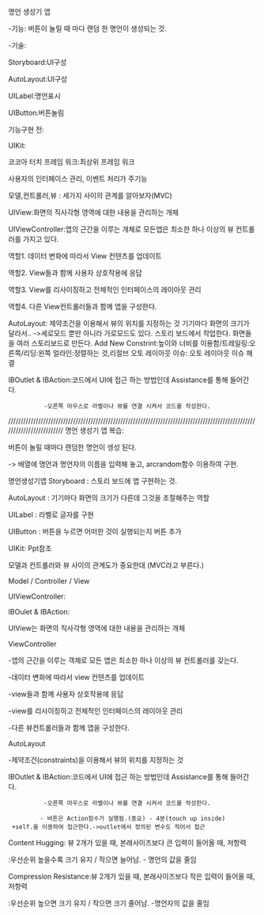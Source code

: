 명언 생성기 앱

-기능: 버튼이 눌릴 때 마다 랜덤 한 명언이 생성되는 것.

-기술:

Storyboard:UI구성

AutoLayout:UI구성

UILabel:명언표시

UIButton:버튼눌림

기능구현 전:

UIKit:

코코아 터치 프레임 워크:최상위 프레임 워크

사용자의 인터페이스 관리, 이벤트 처리가 주기능

모델,컨트롤러,뷰 : 세가지 사이의 관계를 알아보자(MVC)

UIView:화면의 직사각형 영역에 대한 내용을 관리하는 개체

UIViewController:앱의 근간을 이루는 개체로 모든앱은 최소한 하나 이상의 뷰 컨트롤러를 가지고 있다.

역할1. 데이터 변화에 따라서 View 컨텐츠를 업데이트

역할2. View들과 함께 사용자 상호작용에 응답

역할3. View를 리사이징하고 전체적인 인터페이스의 레이아웃 관리

역할4. 다른 View컨트롤러들과 함께 앱을 구성한다.

AutoLayout: 제약조건을 이용해서 뷰의 위치를 지정하는 것 기기마다 화면의 크기가 달라서.. ->세로모드 뿐만 아니라 가로모드도 있다. 스토리 보드에서 작업한다. 화면들을 여러 스토리보드로 만든다. Add New Constrint:높이와 너비를 이용함/트레일링:오른쪽/리딩:왼쪽 얼라인:정렬하는 것,리절브 오토 레이아웃 이슈: 오토 레이아웃 이슈 해결

IBOutlet & IBAction:코드에서 UI에 접근 하는 방법인데 Assistance를 통해 들어간다.

			  -오른쪽 마우스로 라벨이나 뷰를 연결 시켜서 코드를 작성한다.
///////////////////////////////////////////////////////////////////////////////////////////////////////////////////////// 명언 생성기 앱 복습:

버튼이 눌릴 때마다 랜덤한 명언이 생성 된다.

-> 배열에 명언과 명언자의 이름을 입력해 놓고, arcrandom함수 이용하여 구현.

명언생성기앱
Storyboard : 스토리 보드에 앱 구현하는 것.

AutoLayout : 기기마다 화면의 크기가 다른데 그것을 조절해주는 역할

UILabel : 라벨로 글자를 구현

UIButton : 버튼을 누르면 어떠한 것이 실행되는지 버튼 추가

UIKit: Ppt참조

모델과 컨트롤러와 뷰 사이의 관계도가 중요한대 (MVC라고 부른다.)

Model / Controller / View

UIViewController:

IBOulet & IBAction:

UIView는 화면의 직사각형 영역에 대한 내용을 관리하는 개체

ViewController

-앱의 근간을 이루는 객체로 모든 앱은 최소한 하나 이상의 뷰 컨트롤러를 갖는다.

-데이터 변화에 따라서 view 컨텐츠를 업데이트

-view들과 함께 사용자 상호작용에 응답

-view를 리사이징하고 전체적인 인터페이스의 레이아웃 관리

-다른 뷰컨트롤러들과 함께 앱을 구성한다.

AutoLayout

-제약조건(constraints)을 이용해서 뷰의 위치를 지정하는 것

IBOutlet & IBAction:코드에서 UI에 접근 하는 방법인데 Assistance를 통해 들어간다.

			  -오른쪽 마우스로 라벨이나 뷰를 연결 시켜서 코드를 작성한다.
      
			 - 버튼은 Action함수가 실행됨.(중요) - 4분(touch up inside)						  
     +self.을 이용하여 접근한다.->outlet에서 정의된 변수도 적어서 접근
Content Hugging: 뷰 2개가 있을 때, 본래사이즈보다 큰 입력이 들어올 때, 저항력

:우선순위 높을수록 크기 유지 / 작으면 늘어남. - 명언의 값을 줄임

Compression Resistance:뷰 2개가 있을 때, 본래사이즈보다 작은 입력이 들어올 때, 저항력

:우선순위 높으면 크기 유지 / 작으면 크기 줄어남. -명언자의 값을 줄임

